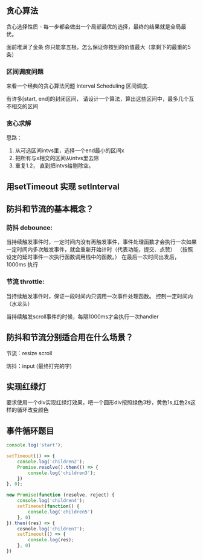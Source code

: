 ## 贪心算法

贪心选择性质 - 每一步都会做出一个局部最优的选择，最终的结果就是全局最优。

面前堆满了金条 你只能拿五根，怎么保证你按到的价值最大（拿剩下的最重的5条）

### 区间调度问题

来看一个经典的贪心算法问题 Interval Scheduling 区间调度.

有许多[start, end]的封闭区间， 请设计一个算法，算出这些区间中，最多几个互不相交的区间


### 贪心求解


思路：

1. 从可选区间intvs里，选择一个end最小的区间x
2. 把所有与x相交的区间从intvs里去除
3. 重复1.2， 直到把intvs给剔除空。


## 用setTimeout 实现 setInterval

## 防抖和节流的基本概念？

### 防抖 debounce:

当持续触发事件时，一定时间内没有再触发事件，事件处理函数才会执行一次如果一定时间内多次触发事件，就会重新开始计时（代表功能，提交、点赞）
（按照设定的延时事件一次执行函数调用栈中的函数。）
在最后一次时间出发后，1000ms 执行


### 节流 throttle:

当持续触发事件时，保证一段时间内只调用一次事件处理函数。
控制一定时间内（水龙头）

 当持续触发scroll事件的时候，每隔1000ms才会执行一次handler

## 防抖和节流分别适合用在什么场景？

节流：resize scroll

防抖：input (最终打完的字)

## 实现红绿灯

要求使用一个div实现红绿灯效果，吧一个圆形div按照绿色3秒，黄色1s,红色2s这样的循环改变颜色

## 事件循环题目

```js
console.log('start');

setTimeout(() => {
    console.log('children2');
    Promise.resolve().then(() => {
        console.log('children3');
    })
}, 0);

new Promise(function (resolve, reject) {
    console.log('children4');
    setTimeout(function() {
        console.log('children5')
    }, 0)
}).then((res) => {
    cosnole.log('children7');
    setTimeout(() => {
        console.log(res);
    }, 0)
})

```
